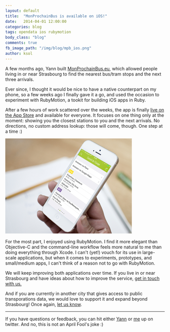 ```yaml
---
layout: default
title:  "MonProchainBus is available on iOS!"
date:   2014-04-01 12:00:00
categories: blog
tags: opendata ios rubymotion
body_class: "blog"
comments: true
fb_image_path: "/img/blog/mpb_ios.png"
author: ksol
---
```

A few months ago, Yann built <a href="http://www.monprochainbus.eu">MonProchainBus.eu</a>, which allowed people living in or near Strasbourg
to find the nearest bus/tram stops and the next three arrivals.

Ever since, I thought it would be nice to have a native counterpart on my phone, so a few weeks ago I finally gave it a go, and used the occasion to experiment with RubyMotion, a tookit for building iOS apps in Ruby.

After a few hours of work scattered over the weeks, the app is finally [live on the App Store](https://itunes.apple.com/ye/app/mon-prochain-bus-a-strasbourg/id840790152?mt=8) and available for everyone. It focuses on one thing only at the moment: showing you the closest stations to you and the next arrivals. No directions, no custom address lookup: those will come, though. One step at a time :)

<div class="row-fluid text-center">
  <div class="col-xs-12">
    <img src="/img/blog/mpb_ios.png" alt="Mon Prochain Bus iOS" title="Mon Prochain Bus iOS" />
  </div>
</div>

For the most part, I enjoyed using RubyMotion. I find it more elegant than Objective-C and the command-line workflow feels more natural to me than doing everything through Xcode. I can't (yet!) vouch for its use in large-scale applications, but when it comes to experiments, prototypes, and small/medium apps, I can't think of a reason not to go with RubyMotion.

We will keep improving both applications over time. If you live in or near Strasbourg and have ideas about how to improve the service, <a href="mailto:contact@novelys.com">get in touch with us.</a>

And if you are currently in another city that gives access to public transporations data, we would love to support it and expand beyond Strasbourg! Once again, <a href="mailto:contact@novelys.com">let us know</a>.

<hr />

If you have questions or feedback, you can hit either <a href="https://twitter.com/yannski">Yann</a> or <a href="https://twitter.com/ksol">me</a> up on twitter. And no, this is not an April Fool's joke :)
